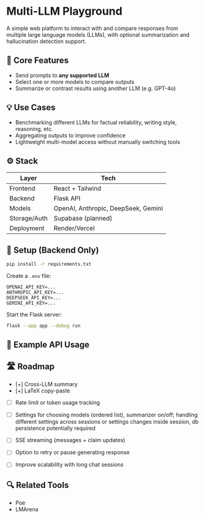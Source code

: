 # Multi-LLM Playground

A simple web platform to interact with and compare responses from multiple large language models (LLMs), with optional summarization and hallucination detection support.

## 🔧 Core Features

- Send prompts to **any supported LLM**
- Select one or more models to compare outputs
- Summarize or contrast results using another LLM (e.g. GPT-4o)

## 💡 Use Cases

- Benchmarking different LLMs for factual reliability, writing style, reasoning, etc.
- Aggregating outputs to improve confidence
- Lightweight multi-model access without manually switching tools

## ⚙️ Stack

| Layer        | Tech                          |
|--------------|-------------------------------|
| Frontend     | React + Tailwind              |
| Backend      | Flask API                     |
| Models       | OpenAI, Anthropic, DeepSeek, Gemini |
| Storage/Auth | Supabase (planned)            |
| Deployment   | Render/Vercel                 |

## 🚀 Setup (Backend Only)

```bash
pip install -r requirements.txt
```

Create a `.env` file:

```
OPENAI_API_KEY=...
ANTHROPIC_API_KEY=...
DEEPSEEK_API_KEY=...
GEMINI_API_KEY=...
```

Start the Flask server:

```bash
flask --app app --debug run
```

## 🧪 Example API Usage



## 🛣 Roadmap
- [+] Cross-LLM summary
- [+] LaTeX copy-paste
- [ ] Rate limit or token usage tracking
- [ ] Settings for choosing models (ordered list), summarizer on/off; handling different settings across sessions or settings changes inside session, db persistence potentially required
- [ ] SSE streaming (messages + claim updates)
- [ ] Option to retry or pause generating response
- [ ] Improve scalability with long chat sessions



## 🔍 Related Tools

- Poe
- LMArena